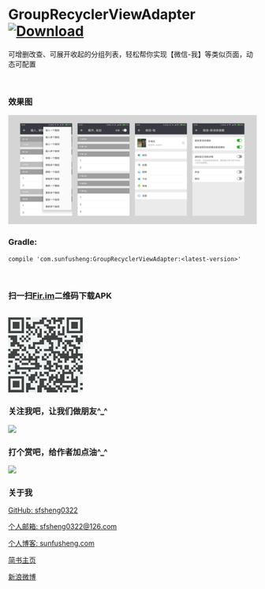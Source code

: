# GroupRecyclerViewAdapter [ ![Download](https://api.bintray.com/packages/sfsheng0322/maven/GroupRecyclerViewAdapter/images/download.svg) ](https://bintray.com/sfsheng0322/maven/GroupRecyclerViewAdapter/_latestVersion)

可增删改查、可展开收起的分组列表，轻松帮你实现【微信-我】等类似页面，动态可配置

<br/>

### 效果图

<img src="/resources/res.png" >

<br/>

### Gradle:

    compile 'com.sunfusheng:GroupRecyclerViewAdapter:<latest-version>'

<br/>

### 扫一扫[Fir.im](https://fir.im/GroupAdapter)二维码下载APK

<br/>

<img src="/resources/fir.im.png" style="width: 30%;" alt="s">

<br/>

### 关注我吧，让我们做朋友^_^

<img src="http://ourvm0t8d.bkt.clouddn.com/follow_me.png">

### 打个赏吧，给作者加点油^_^

<img src="http://ourvm0t8d.bkt.clouddn.com/reward_me.png" >

### 关于我

[GitHub: sfsheng0322](https://github.com/sfsheng0322)  

[个人邮箱: sfsheng0322@126.com](https://mail.126.com/)
  
[个人博客: sunfusheng.com](http://sunfusheng.com/)
  
[简书主页](http://www.jianshu.com/users/88509e7e2ed1/latest_articles)
  
[新浪微博](http://weibo.com/u/3852192525) 